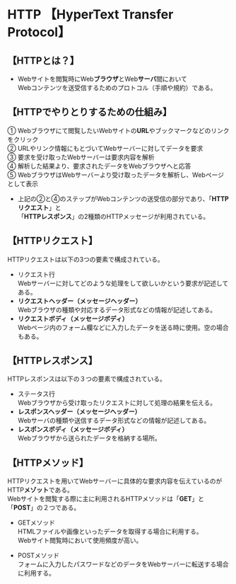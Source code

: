 
# HTTP 【HyperText Transfer Protocol】 

## 【HTTPとは？】  
- Webサイトを閲覧時にWeb**ブラウザ**とWeb**サーバ**間において  
Webコンテンツを送受信するためのプロトコル（手順や規約）である。  

## 【HTTPでやりとりするための仕組み】  
①  Webブラウザにて閲覧したいWebサイトの**URL**やブックマークなどのリンクをクリック  
②  URLやリンク情報にもとづいてWebサーバーに対してデータを要求  
③  要求を受け取ったWebサーバーは要求内容を解析  
④  解析した結果より、要求されたデータをWebブラウザへと応答  
⑤  WebブラウザはWebサーバーより受け取ったデータを解析し、Webページとして表示  

- 上記の②と④のステップがWebコンテンツの送受信の部分であり、「**HTTPリクエスト**」と  
「**HTTPレスポンス**」の2種類のHTTPメッセージが利用されている。  

## 【HTTPリクエスト】  
HTTPリクエストは以下の3つの要素で構成されている。  
- リクエスト行  
Webサーバーに対してどのような処理をして欲しいかという要求が記述してある。
- **リクエストヘッダー（メッセージヘッダー）**  
Webブラウザの種類や対応するデータ形式などの情報が記述してある。
- **リクエストボディ（メッセージボディ）**  
Webページ内のフォーム欄などに入力したデータを送る時に使用。空の場合もある。  

## 【HTTPレスポンス】
HTTPレスポンスは以下の３つの要素で構成されている。  
- ステータス行  
Webブラウザから受け取ったリクエストに対して処理の結果を伝える。
- **レスポンスヘッダー（メッセージヘッダー）**  
Webサーバの種類や送信するデータ形式などの情報が記述してある。
- **レスポンスボディ（メッセージボディ）**  
Webブラウザから送られたデータを格納する場所。  

## 【HTTPメソッド】  
HTTPリクエストを用いてWebサーバーに具体的な要求内容を伝えているのが  
HTTP**メゾット**である。  
Webサイトを閲覧する際に主に利用されるHTTPメソッドは「**GET**」と「**POST**」の２つである。  

- GETメソッド  
HTMLファイルや画像といったデータを取得する場合に利用する。  
Webサイト閲覧時において使用頻度が高い。  

- POSTメソッド  
フォームに入力したパスワードなどのデータをWebサーバーに転送する場合に利用する。  













